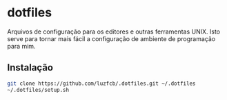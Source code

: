 dotfiles
========


Arquivos de configuração para os editores e outras ferramentas UNIX. Isto serve para tornar mais fácil a configuração de ambiente de programação para mim.

Instalação
----------



```bash
git clone https://github.com/luzfcb/.dotfiles.git ~/.dotfiles
~/.dotfiles/setup.sh
```
